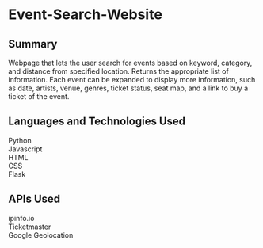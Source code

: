 # Event-Search-Website

## Summary

Webpage that lets the user search for events based on keyword, category, and distance from specified location. Returns the appropriate list of information. Each event can be expanded to display more information, such as date, artists, venue, genres, ticket status, seat map, and a link to buy a ticket of the event.

## Languages and Technologies Used
Python  
Javascript  
HTML  
CSS  
Flask  

## APIs Used
ipinfo.io  
Ticketmaster  
Google Geolocation  
